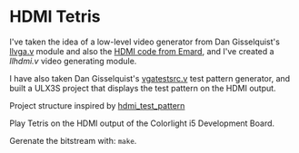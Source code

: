 # HDMI Tetris

I've taken the idea of a low-level video generator from Dan Gisselquist's
[llvga.v](https://github.com/ZipCPU/vgasim/blob/master/rtl/llvga.v) module
and also the
[HDMI code from Emard](https://github.com/DoctorWkt/Verilog_tic-tac-toe/tree/master/HDMI), and I've created a _llhdmi.v_ video generating module.

I have also taken Dan Gisselquist's
[vgatestsrc.v](https://github.com/ZipCPU/vgasim/blob/master/rtl/vgatestsrc.v)
test pattern generator, and built a ULX3S project that displays the test
pattern on the HDMI output.

Project structure inspired by
[hdmi_test_pattern](https://github.com/wuxx/Colorlight-FPGA-Projects/tree/master/src/i5/hdmi_test_pattern)

Play Tetris on the HDMI output of the Colorlight i5 Development Board.

Gerenate the bitstream with: ```make```.
